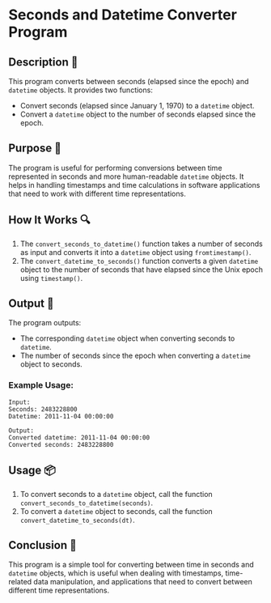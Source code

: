 # Seconds and Datetime Converter Program

## Description 📝

This program converts between seconds (elapsed since the epoch) and `datetime` objects.
It provides two functions:

-   Convert seconds (elapsed since January 1, 1970) to a `datetime` object.
-   Convert a `datetime` object to the number of seconds elapsed since the epoch.

## Purpose 🎯

The program is useful for performing conversions between time represented in seconds and more human-readable `datetime` objects.
It helps in handling timestamps and time calculations in software applications that need to work with different time representations.

## How It Works 🔍

1. The `convert_seconds_to_datetime()` function takes a number of seconds as input and converts it into a `datetime` object using `fromtimestamp()`.
2. The `convert_datetime_to_seconds()` function converts a given `datetime` object to the number of seconds that have elapsed since the Unix epoch using `timestamp()`.

## Output 📜

The program outputs:

-   The corresponding `datetime` object when converting seconds to `datetime`.
-   The number of seconds since the epoch when converting a `datetime` object to seconds.

### Example Usage:

```plaintext
Input:
Seconds: 2483228800
Datetime: 2011-11-04 00:00:00

Output:
Converted datetime: 2011-11-04 00:00:00
Converted seconds: 2483228800
```

## Usage 📦

1. To convert seconds to a `datetime` object, call the function `convert_seconds_to_datetime(seconds)`.
2. To convert a `datetime` object to seconds, call the function `convert_datetime_to_seconds(dt)`.

## Conclusion 🚀

This program is a simple tool for converting between time in seconds and `datetime` objects, which is useful when dealing with timestamps, time-related data manipulation, and applications that need to convert between different time representations.
